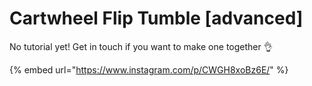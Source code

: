 # Cartwheel Flip Tumble \[advanced]

No tutorial yet! Get in touch if you want to make one together 👌

{% embed url="https://www.instagram.com/p/CWGH8xoBz6E/" %}
